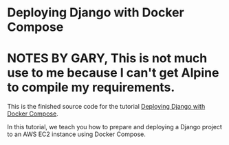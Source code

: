 # Deploying Django with Docker Compose
# NOTES BY GARY, This is not much use to me because I can't get Alpine to compile my requirements.

This is the finished source code for the tutorial [Deploying Django with Docker Compose](https://londonappdeveloper.com/deploying-django-with-docker-compose/).

In this tutorial, we teach you how to prepare and deploying a Django project to an AWS EC2 instance using Docker Compose.
